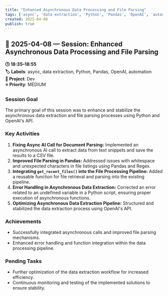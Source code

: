 ```yaml
---
title: "Enhanced Asynchronous Data Processing and File Parsing"
tags: ['async', 'data extraction', 'Python', 'Pandas', 'OpenAI', 'automation']
created: 2025-04-08
publish: true
---
```


## 📅 2025-04-08 — Session: Enhanced Asynchronous Data Processing and File Parsing

**🕒 18:35–18:55**  
**🏷️ Labels**: async, data extraction, Python, Pandas, OpenAI, automation  
**📂 Project**: Dev  
**⭐ Priority**: MEDIUM  


### Session Goal
The primary goal of this session was to enhance and stabilize the asynchronous data extraction and file parsing processes using Python and OpenAI's API.

### Key Activities
1. **Fixing Async AI Call for Document Parsing:** Implemented an asynchronous AI call to extract data from text snippets and save the results to a CSV file.
2. **Improved File Parsing in Pandas:** Addressed issues with whitespace and unexpected characters in file listings using Pandas and Regex.
3. **Integrating `get_recent_files()` into the File Processing Pipeline:** Added a reusable function for file retrieval and parsing into the existing pipeline.
4. **Error Handling in Asynchronous Data Extraction:** Corrected an error related to an undefined variable in a Python script, ensuring proper execution of asynchronous functions.
5. **Optimizing Asynchronous Data Extraction Pipeline:** Structured and stabilized the data extraction process using OpenAI's API.

### Achievements
- Successfully integrated asynchronous calls and improved file parsing mechanisms.
- Enhanced error handling and function integration within the data processing pipeline.

### Pending Tasks
- Further optimization of the data extraction workflow for increased efficiency.
- Continuous monitoring and testing of the implemented solutions to ensure stability.
